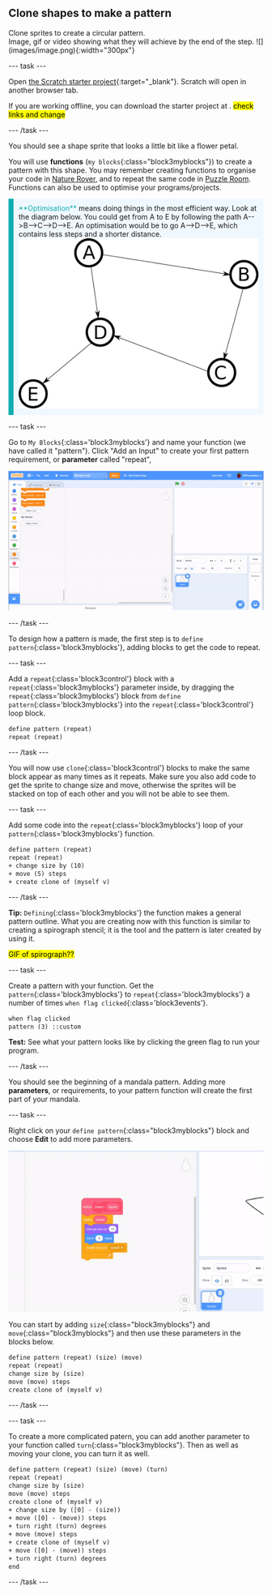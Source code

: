 ## Clone shapes to make a pattern

<div style="display: flex; flex-wrap: wrap">
<div style="flex-basis: 200px; flex-grow: 1; margin-right: 15px;">
Clone sprites to create a circular pattern.
</div>
<div>
Image, gif or video showing what they will achieve by the end of the step. ![](images/image.png){:width="300px"}
</div>
</div>

--- task ---

Open [the Scratch starter project](https://scratch.mit.edu/projects/CHANGE/editor/){:target="_blank"}. Scratch will open in another browser tab. 

If you are working offline, you can download the starter project at [](https://rpf.io/p/en/puzzle-room). <mark>check links and change</mark>

--- /task ---

You should see a shape sprite that looks a little bit like a flower petal.

You will use **functions** (`my blocks`{:class="block3myblocks"}) to create a pattern with this shape. You may remember creating functions to organise your code in [Nature Rover](https://projects.raspberrypi.org/en/projects/nature-rover/3), and to repeat the same code in [Puzzle Room](https://projects.raspberrypi.org/en/projects/puzzle-room/4). Functions can also be used to optimise your programs/projects.

<p style="border-left: solid; border-width:10px; border-color: #0faeb0; background-color: aliceblue; padding: 10px;">
<span style="color: #0faeb0">**Optimisation**</span> means doing things in the most efficient way. Look at the diagram below. You could get from A to E by following the path A-->B-->C-->D-->E. An optimisation would be to go A-->D-->E, which contains less steps and a shorter distance.
<img src="images/map.png">
</p>

--- task ---

Go to `My Blocks`{:class='block3myblocks'} and name your function (we have called it "pattern"). Click "Add an Input" to create your first pattern requirement, or **parameter** called "repeat",

![animation of a my blocks being added and an additional parameter being added](images/add-parameter.gif)

--- /task ---

To design how a pattern is made, the first step is to `define pattern`{:class='block3myblocks'}, adding blocks to get the code to repeat.

--- task ---

Add a `repeat`{:class='block3control'} block with a `repeat`{:class='block3myblocks'} parameter inside, by dragging the `repeat`{:class='block3myblocks'} block from `define pattern`{:class='block3myblocks'} into the `repeat`{:class='block3control'} loop block.

```blocks3
define pattern (repeat)
repeat (repeat)
```

--- /task ---

You will now use `clone`{:class='block3control'} blocks to make the same block appear as many times as it repeats. Make sure you also add code to get the sprite to change size and move, otherwise the sprites will be stacked on top of each other and you will not be able to see them.

--- task ---

Add some code into the `repeat`{:class='block3myblocks'} loop of your `pattern`{:class='block3myblocks'} function.

```blocks3
define pattern (repeat)
repeat (repeat)
+ change size by (10)
+ move (5) steps
+ create clone of (myself v)
```

--- /task ---

**Tip:** `Defining`{:class='block3myblocks'} the function makes a general pattern outline. What you are creating now with this function is similar to creating a spirograph stencil; it is the tool and the pattern is later created by using it. 

<mark>GIF of spirograph??</mark>

--- task ---

Create a pattern with your function. Get the `pattern`{:class='block3myblocks'} to `repeat`{:class='block3myblocks'} a number of times `when flag clicked`{:class='block3events'}. 

```blocks3
when flag clicked
pattern (3) ::custom
```

**Test:** See what your pattern looks like by clicking the green flag to run your program.

--- /task ---

You should see the beginning of a mandala pattern. Adding more **parameters**, or requirements, to your pattern function will create the first part of your mandala.


--- task ---

Right click on your `define pattern`{:class="block3myblocks"} block and choose **Edit** to add more parameters.

![animation showing the edditing of a my blocks function to add in an extra parameter](images/edit-parameter.gif)

You can start by adding `size`{:class="block3myblocks"} and `move`{:class="block3myblocks"} and then use these parameters in the blocks below.

```blocks3
define pattern (repeat) (size) (move)
repeat (repeat)
change size by (size)
move (move) steps
create clone of (myself v)
```

--- /task ---

--- task ---

To create a more complicated patern, you can add another parameter to your function called `turn`{:class="block3myblocks"}. Then as well as moving your clone, you can turn it as well.


```blocks3
define pattern (repeat) (size) (move) (turn)
repeat (repeat)
change size by (size)
move (move) steps
create clone of (myself v)
+ change size by ([0] - (size))
+ move ([0] - (move)) steps
+ turn right (turn) degrees
+ move (move) steps
+ create clone of (myself v)
+ move ([0] - (move)) steps
+ turn right (turn) degrees
end
```
--- /task ---

